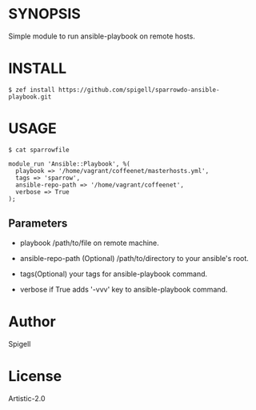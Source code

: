 # SYNOPSIS

Simple module to run ansible-playbook on remote hosts.

# INSTALL

    $ zef install https://github.com/spigell/sparrowdo-ansible-playbook.git

# USAGE

    $ cat sparrowfile

    module_run 'Ansible::Playbook', %(
      playbook => '/home/vagrant/coffeenet/masterhosts.yml',
      tags => 'sparrow',
      ansible-repo-path => '/home/vagrant/coffeenet',
      verbose => True
    );

## Parameters
 - playbook
 /path/to/file on remote machine.

 - ansible-repo-path (Optional)
 /path/to/directory to your ansible's root.

 - tags(Optional)
 your tags for ansible-playbook command.

 - verbose
 if True adds '-vvv' key to ansible-playbook command.

# Author

Spigell

# License

Artistic-2.0
